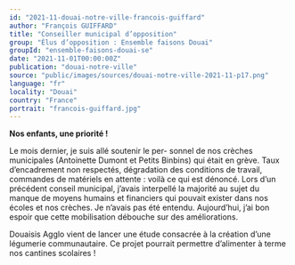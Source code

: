 ```yaml
---
id: "2021-11-douai-notre-ville-francois-guiffard"
author: "François GUIFFARD"
title: "Conseiller municipal d’opposition"
group: "Élus d’opposition : Ensemble faisons Douai"
groupId: "ensemble-faisons-douai-se"
date: "2021-11-01T00:00:00Z"
publication: "douai-notre-ville"
source: "public/images/sources/douai-notre-ville-2021-11-p17.png"
language: "fr"
locality: "Douai"
country: "France"
portrait: "francois-guiffard.jpg"
---
```


**Nos enfants, une priorité !**

Le mois dernier, je suis allé soutenir le per-
sonnel de nos crèches municipales (Antoinette Dumont et Petits Binbins) qui était en grève. Taux d’encadrement non respectés, dégradation des conditions de travail, commandes de matériels en attente : voilà ce qui est dénoncé. Lors d’un précédent conseil municipal, j’avais interpellé la majorité au sujet du manque de moyens humains et financiers qui pouvait exister dans nos écoles et nos crèches. Je n’avais pas été entendu. Aujourd’hui, j’ai bon espoir que cette mobilisation débouche sur des améliorations.

Douaisis Agglo vient de lancer une étude consacrée à la création d’une légumerie communautaire. Ce projet pourrait permettre d’alimenter à terme nos cantines scolaires !
